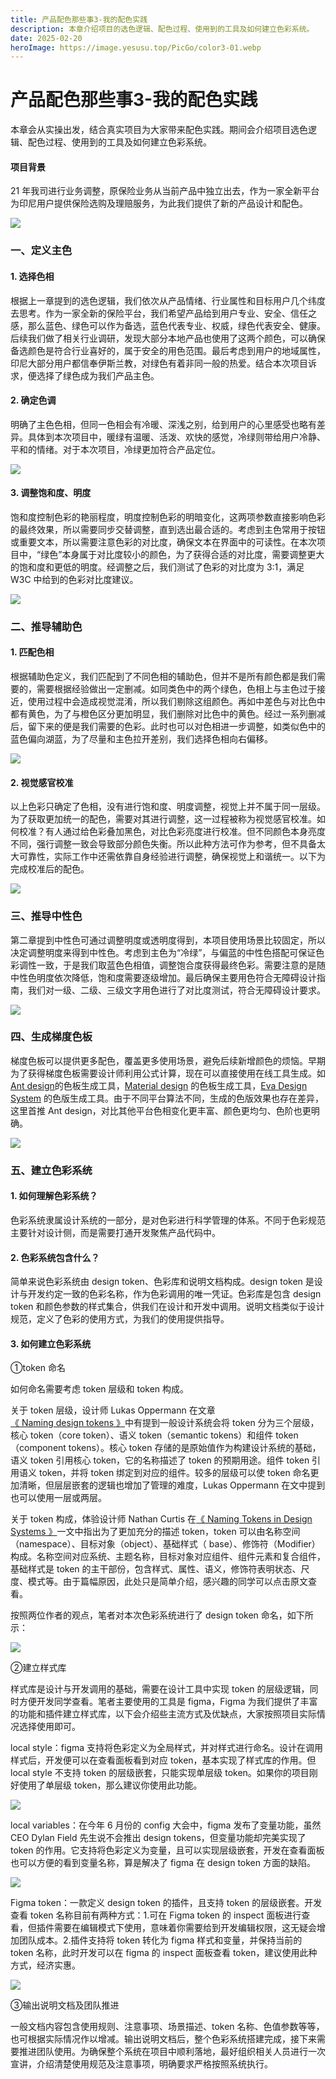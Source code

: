```yaml
---
title: 产品配色那些事3-我的配色实践
description: 本章介绍项目的选色逻辑、配色过程、使用到的工具及如何建立色彩系统。
date: 2025-02-20
heroImage: https://image.yesusu.top/PicGo/color3-01.webp
---
```

# 产品配色那些事3-我的配色实践
<ReadingTime/>
本章会从实操出发，结合真实项目为大家带来配色实践。期间会介绍项目选色逻辑、配色过程、使用到的工具及如何建立色彩系统。

#### 项目背景
21 年我司进行业务调整，原保险业务从当前产品中独立出去，作为一家全新平台为印尼用户提供保险选购及理赔服务，为此我们提供了新的产品设计和配色。

![](https://image.yesusu.top/PicGo/color3-02.webp)

### 一、定义主色
#### 1. 选择色相
根据上一章提到的选色逻辑，我们依次从产品情绪、行业属性和目标用户几个纬度去思考。作为一家全新的保险平台，我们希望产品给到用户专业、安全、信任之感，那么蓝色、绿色可以作为备选，蓝色代表专业、权威，绿色代表安全、健康。后续我们做了相关行业调研，发现大部分本地产品也使用了这两个颜色，可以确保备选颜色是符合行业喜好的，属于安全的用色范围。最后考虑到用户的地域属性，印尼大部分用户都信奉伊斯兰教，对绿色有着非同一般的热爱。结合本次项目诉求，便选择了绿色成为我们产品主色。

#### 2. 确定色调
明确了主色色相，但同一色相会有冷暖、深浅之别，给到用户的心里感受也略有差异。具体到本次项目中，暖绿有温暖、活泼、欢快的感觉，冷绿则带给用户冷静、平和的情绪。对于本次项目，冷绿更加符合产品定位。

![](https://image.yesusu.top/PicGo/color3-03.png)

#### 3. 调整饱和度、明度
饱和度控制色彩的艳丽程度，明度控制色彩的明暗变化，这两项参数直接影响色彩的最终效果，所以需要同步交替调整，直到选出最合适的。考虑到主色常用于按钮或重要文本，所以需要注意色彩的对比度，确保文本在界面中的可读性。在本次项目中，“绿色”本身属于对比度较小的颜色，为了获得合适的对比度，需要调整更大的饱和度和更低的明度。经调整之后，我们测试了色彩的对比度为 3:1，满足 W3C 中给到的色彩对比度建议。

![](https://image.yesusu.top/PicGo/color3-04.webp)

### 二、推导辅助色
#### 1. 匹配色相
根据辅助色定义，我们匹配到了不同色相的辅助色，但并不是所有颜色都是我们需要的，需要根据经验做出一定删减。如同类色中的两个绿色，色相上与主色过于接近，使用过程中会造成视觉混淆，所以我们剔除这组颜色。再如中差色与对比色中都有黄色，为了与橙色区分更加明显，我们删除对比色中的黄色。经过一系列删减后，留下来的便是我们需要的色彩。此时也可以对色相进一步调整，如类似色中的蓝色偏向湖蓝，为了尽量和主色拉开差别，我们选择色相向右偏移。

![](https://image.yesusu.top/PicGo/color3-05.png)

#### 2. 视觉感官校准
以上色彩只确定了色相，没有进行饱和度、明度调整，视觉上并不属于同一层级。为了获取更加统一的配色，需要对其进行调整，这一过程被称为视觉感官校准。如何校准？有人通过给色彩叠加黑色，对比色彩亮度进行校准。但不同颜色本身亮度不同，强行调整一致会导致部分颜色失衡。所以此种方法可作为参考，但不具备太大可靠性，实际工作中还需依靠自身经验进行调整，确保视觉上和谐统一。以下为完成校准后的配色。

![](https://image.yesusu.top/PicGo/color3-06.png)

### 三、推导中性色
第二章提到中性色可通过调整明度或透明度得到，本项目使用场景比较固定，所以决定调整明度来得到中性色。考虑到主色为“冷绿”，与偏蓝的中性色搭配可保证色彩调性一致，于是我们取蓝色色相值，调整饱合度获得最终色彩。需要注意的是随中性色明度依次降低，饱和度需要逐级增加。最后确保主要用色符合无障碍设计指南，我们对一级、二级、三级文字用色进行了对比度测试，符合无障碍设计要求。

![](https://image.yesusu.top/PicGo/color3-07.png)

### 四、生成梯度色板
梯度色板可以提供更多配色，覆盖更多使用场景，避免后续新增颜色的烦恼。早期为了获得梯度色板需要设计师利用公式计算，现在可以直接使用在线工具生成。如 [Ant design](https://ant.design/docs/spec/colors)的色板生成工具，[Material design](https://materialpalettes.com/) 的色板生成工具，[Eva Design System](https://colors.eva.design/) 的色版生成工具。由于不同平台算法不同，生成的色版效果也存在差异，这里首推 Ant design，对比其他平台色相变化更丰富、颜色更均匀、色阶也更明确。

![](https://image.yesusu.top/PicGo/color3-08.webp)

### 五、建立色彩系统
#### 1. 如何理解色彩系统？
色彩系统隶属设计系统的一部分，是对色彩进行科学管理的体系。不同于色彩规范主要针对设计侧，而是需要打通开发聚焦产品代码中。

#### 2. 色彩系统包含什么？
简单来说色彩系统由 design token、色彩库和说明文档构成。design token 是设计与开发约定一致的色彩名称，作为色彩调用的唯一凭证。色彩库是包含 design token 和颜色参数的样式集合，供我们在设计和开发中调用。说明文档类似于设计规范，定义了色彩的使用方式，为我们的使用提供指导。

#### 3. 如何建立色彩系统
①token 命名

如何命名需要考虑 token 层级和 token 构成。

关于 token 层级，设计师 Lukas Oppermann 在文章[《 Naming design tokens 》](https://medium.com/user-experience-design-1/naming-design-tokens-9454818ed7cb)中有提到一般设计系统会将 token 分为三个层级，核心 token（core token）、语义 token（semantic tokens）和组件 token（component tokens）。核心 token 存储的是原始值作为构建设计系统的基础，语义 token 引用核心 token，它的名称描述了 token 的预期用途。组件 token 引用语义 token，并将 token 绑定到对应的组件。较多的层级可以使 token 命名更加清晰，但层层嵌套的逻辑也增加了管理的难度，Lukas Oppermann 在文中提到也可以使用一层或两层。

关于 token 构成，体验设计师 Nathan Curtis 在[《 Naming Tokens in Design Systems 》](https://medium.com/eightshapes-llc/naming-tokens-in-design-systems-9e86c7444676）)一文中指出为了更加充分的描述 token，token 可以由名称空间（namespace）、目标对象（object）、基础样式（ base）、修饰符（Modifier）构成。名称空间对应系统、主题名称，目标对象对应组件、组件元素和复合组件，基础样式是 token 的主干部份，包含样式、属性、语义，修饰符表明状态、尺度、模式等。由于篇幅原因，此处只是简单介绍，感兴趣的同学可以点击原文查看。

按照两位作者的观点，笔者对本次色彩系统进行了 design token 命名，如下所示：

![](https://image.yesusu.top/PicGo/color3-11.png)

②建立样式库

样式库是设计与开发调用的基础，需要在设计工具中实现 token 的层级逻辑，同时方便开发同学查看。笔者主要使用的工具是 figma，Figma 为我们提供了丰富的功能和插件建立样式库，以下会介绍些主流方式及优缺点，大家按照项目实际情况选择使用即可。

local style：figma 支持将色彩定义为全局样式，并对样式进行命名。设计在调用样式后，开发便可以在查看面板看到对应 token，基本实现了样式库的作用。但 local style 不支持 token 的层级嵌套，只能实现单层级 token。如果你的项目刚好使用了单层级 token，那么建议你使用此功能。

![](https://image.yesusu.top/PicGo/color3-12.webp)

local variables：在今年 6 月份的 config 大会中，figma 发布了变量功能，虽然 CEO Dylan Field 先生说不会推出 design tokens，但变量功能却完美实现了 token 的作用。它支持将色彩定义为变量，且可以实现层级嵌套，开发在查看面板也可以方便的看到变量名称，算是解决了 figma 在 design token 方面的缺陷。

![](https://image.yesusu.top/PicGo/color3-13.png)

Figma token：一款定义 design token 的插件，且支持 token 的层级嵌套。开发查看 token 名称目前有两种方式：1.可在 Figma token 的 inspect 面板进行查看，但插件需要在编辑模式下使用，意味着你需要给到开发编辑权限，这无疑会增加团队成本。2.插件支持将 token 转化为 figma 样式和变量，并保持当前的 token 名称，此时开发可以在 figma 的 inspect 面板查看 token，建议使用此种方式，经济实惠。

![](https://image.yesusu.top/PicGo/color3-14.png)

③输出说明文档及团队推进

一般文档内容包含使用规则、注意事项、场景描述、token 名称、色值参数等等，也可根据实际情况作以增减。输出说明文档后，整个色彩系统搭建完成，接下来需要推进团队使用。为确保整个系统在项目中顺利落地，最好组织相关人员进行一次宣讲，介绍清楚使用规范及注意事项，明确要求严格按照系统执行。